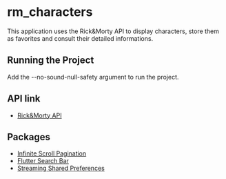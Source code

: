 # rm_characters

This application uses the Rick&Morty API to display characters, store them as favorites and consult their detailed informations.

## Running the Project

Add the --no-sound-null-safety argument to run the project.

## API link

- [Rick&Morty API](https://rickandmortyapi.com/documentation/)

## Packages

- [Infinite Scroll Pagination](https://pub.dev/packages/infinite_scroll_pagination)
- [Flutter Search Bar](https://pub.dev/packages/flutter_search_bar)
- [Streaming Shared Preferences](https://pub.dev/packages/streaming_shared_preferences)

